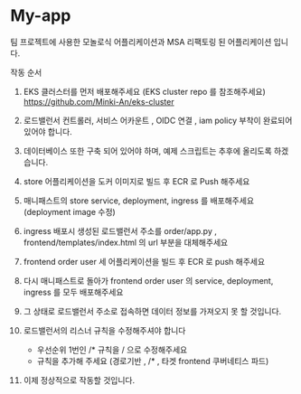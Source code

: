# My-app

팀 프로젝트에 사용한 모놀로식 어플리케이션과 MSA 리팩토링 된 어플리케이션 입니다. 

작동 순서 

1. EKS 클러스터를 먼저 배포해주세요 (EKS cluster repo 를 참조해주세요) https://github.com/Minki-An/eks-cluster

2. 로드밸런서 컨트롤러, 서비스 어카운트 , OIDC 연결 , iam policy 부착이 완료되어있어야 합니다.

3. 데이터베이스 또한 구축 되어 있어야 하며, 예제 스크립트는 추후에 올리도록 하겠습니다.  

4. store 어플리케이션을 도커 이미지로 빌드 후 ECR 로 Push 해주세요

5. 매니패스트의 store service, deployment, ingress 를 배포해주세요 (deployment image 수정)

6. ingress 배포시 생성된 로드밸런서 주소를 order/app.py , frontend/templates/index.html 의 url 부분을 대체해주세요

7. frontend order user 세 어플리케이션을 빌드 후 ECR 로 push 해주세요

8. 다시 매니패스트로 돌아가 frontend order user 의 service, deployment, ingress 를 모두 배포해주세요

9. 그 상태로 로드밸런서 주소로 접속하면 데이터 정보를 가져오지 못 할 것입니다.

10. 로드밸런서의 리스너 규칙을 수정해주셔야 합니다
    - 우선순위 1번인 /* 규칙을 / 으로 수정해주세요
    - 규칙을 추가해 주세요 (경로기반 , /* , 타겟 frontend 쿠버네티스 파드)

11. 이제 정상적으로 작동할 것입니다.  
